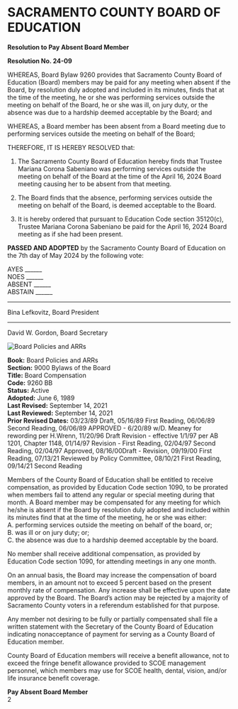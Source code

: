<!-- Page 1 -->
# SACRAMENTO COUNTY BOARD OF EDUCATION  
**Resolution to Pay Absent Board Member**  

**Resolution No. 24-09**  

WHEREAS, Board Bylaw 9260 provides that Sacramento County Board of Education (Board) members may be paid for any meeting when absent if the Board, by resolution duly adopted and included in its minutes, finds that at the time of the meeting, he or she was performing services outside the meeting on behalf of the Board, he or she was ill, on jury duty, or the absence was due to a hardship deemed acceptable by the Board; and  

WHEREAS, a Board member has been absent from a Board meeting due to performing services outside the meeting on behalf of the Board;  

THEREFORE, IT IS HEREBY RESOLVED that:  

1. The Sacramento County Board of Education hereby finds that Trustee Mariana Corona Sabeniano was performing services outside the meeting on behalf of the Board at the time of the April 16, 2024 Board meeting causing her to be absent from that meeting.  

2. The Board finds that the absence, performing services outside the meeting on behalf of the Board, is deemed acceptable to the Board.  

3. It is hereby ordered that pursuant to Education Code section 35120(c), Trustee Mariana Corona Sabeniano be paid for the April 16, 2024 Board meeting as if she had been present.  

**PASSED AND ADOPTED** by the Sacramento County Board of Education on the 7th day of May 2024 by the following vote:  

AYES ______  
NOES ______  
ABSENT ______  
ABSTAIN ______  

_________________________________  
Bina Lefkovitz, Board President  

_________________________________  
David W. Gordon, Board Secretary  
<!-- Page 2 -->
![Board Policies and ARRs](https://www.scoe.net/board_policies_and_arrs)

**Book:** Board Policies and ARRs  
**Section:** 9000 Bylaws of the Board  
**Title:** Board Compensation  
**Code:** 9260 BB  
**Status:** Active  
**Adopted:** June 6, 1989  
**Last Revised:** September 14, 2021  
**Last Reviewed:** September 14, 2021  
**Prior Revised Dates:** 03/23/89 Draft, 05/16/89 First Reading, 06/06/89 Second Reading, 06/06/89 APPROVED - 6/20/89 w/D. Meaney for rewording per H.Wrenn, 11/20/96 Draft Revision - effective 1/1/97 per AB 1201, Chapter 1148, 01/14/97 Revision - First Reading, 02/04/97 Second Reading, 02/04/97 Approved, 08/16/00Draft - Revision, 09/19/00 First Reading, 07/13/21 Reviewed by Policy Committee, 08/10/21 First Reading, 09/14/21 Second Reading  

Members of the County Board of Education shall be entitled to receive compensation, as provided by Education Code section 1090, to be prorated when members fail to attend any regular or special meeting during that month. A Board member may be compensated for any meeting for which he/she is absent if the Board by resolution duly adopted and included within its minutes find that at the time of the meeting, he or she was either:  
A. performing services outside the meeting on behalf of the board, or;  
B. was ill or on jury duty; or;  
C. the absence was due to a hardship deemed acceptable by the board.  

No member shall receive additional compensation, as provided by Education Code section 1090, for attending meetings in any one month.  

On an annual basis, the Board may increase the compensation of board members, in an amount not to exceed 5 percent based on the present monthly rate of compensation. Any increase shall be effective upon the date approved by the Board. The Board’s action may be rejected by a majority of Sacramento County voters in a referendum established for that purpose.  

Any member not desiring to be fully or partially compensated shall file a written statement with the Secretary of the County Board of Education indicating nonacceptance of payment for serving as a County Board of Education member.  

County Board of Education members will receive a benefit allowance, not to exceed the fringe benefit allowance provided to SCOE management personnel, which members may use for SCOE health, dental, vision, and/or life insurance benefit coverage.  

**Pay Absent Board Member**  
2
